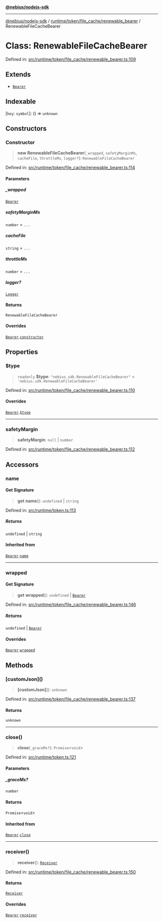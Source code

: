 [**@nebius/nodejs-sdk**](../../../../../README.md)

---

[@nebius/nodejs-sdk](../../../../../README.md) / [runtime/token/file_cache/renewable_bearer](../README.md) / RenewableFileCacheBearer

# Class: RenewableFileCacheBearer

Defined in: [src/runtime/token/file_cache/renewable_bearer.ts:109](https://github.com/nebius/nodejs-sdk/blob/b305f8e478cb0251c26d73900b264b3bd9a5cc58/src/runtime/token/file_cache/renewable_bearer.ts#L109)

## Extends

- [`Bearer`](../../../classes/Bearer.md)

## Indexable

\[`key`: `symbol`\]: () => `unknown`

## Constructors

### Constructor

> **new RenewableFileCacheBearer**(`_wrapped`, `safetyMarginMs`, `cacheFile`, `throttleMs`, `logger?`): `RenewableFileCacheBearer`

Defined in: [src/runtime/token/file_cache/renewable_bearer.ts:114](https://github.com/nebius/nodejs-sdk/blob/b305f8e478cb0251c26d73900b264b3bd9a5cc58/src/runtime/token/file_cache/renewable_bearer.ts#L114)

#### Parameters

##### \_wrapped

[`Bearer`](../../../classes/Bearer.md)

##### safetyMarginMs

`number` = `...`

##### cacheFile

`string` = `...`

##### throttleMs

`number` = `...`

##### logger?

[`Logger`](../../../../util/logging/classes/Logger.md)

#### Returns

`RenewableFileCacheBearer`

#### Overrides

[`Bearer`](../../../classes/Bearer.md).[`constructor`](../../../classes/Bearer.md#constructor)

## Properties

### $type

> `readonly` **$type**: `"nebius.sdk.RenewableFileCacheBearer"` = `'nebius.sdk.RenewableFileCacheBearer'`

Defined in: [src/runtime/token/file_cache/renewable_bearer.ts:110](https://github.com/nebius/nodejs-sdk/blob/b305f8e478cb0251c26d73900b264b3bd9a5cc58/src/runtime/token/file_cache/renewable_bearer.ts#L110)

#### Overrides

[`Bearer`](../../../classes/Bearer.md).[`$type`](../../../classes/Bearer.md#type)

---

### safetyMargin

> **safetyMargin**: `null` \| `number`

Defined in: [src/runtime/token/file_cache/renewable_bearer.ts:112](https://github.com/nebius/nodejs-sdk/blob/b305f8e478cb0251c26d73900b264b3bd9a5cc58/src/runtime/token/file_cache/renewable_bearer.ts#L112)

## Accessors

### name

#### Get Signature

> **get** **name**(): `undefined` \| `string`

Defined in: [src/runtime/token.ts:113](https://github.com/nebius/nodejs-sdk/blob/b305f8e478cb0251c26d73900b264b3bd9a5cc58/src/runtime/token.ts#L113)

##### Returns

`undefined` \| `string`

#### Inherited from

[`Bearer`](../../../classes/Bearer.md).[`name`](../../../classes/Bearer.md#name)

---

### wrapped

#### Get Signature

> **get** **wrapped**(): `undefined` \| [`Bearer`](../../../classes/Bearer.md)

Defined in: [src/runtime/token/file_cache/renewable_bearer.ts:146](https://github.com/nebius/nodejs-sdk/blob/b305f8e478cb0251c26d73900b264b3bd9a5cc58/src/runtime/token/file_cache/renewable_bearer.ts#L146)

##### Returns

`undefined` \| [`Bearer`](../../../classes/Bearer.md)

#### Overrides

[`Bearer`](../../../classes/Bearer.md).[`wrapped`](../../../classes/Bearer.md#wrapped)

## Methods

### \[customJson\]()

> **\[customJson\]**(): `unknown`

Defined in: [src/runtime/token/file_cache/renewable_bearer.ts:137](https://github.com/nebius/nodejs-sdk/blob/b305f8e478cb0251c26d73900b264b3bd9a5cc58/src/runtime/token/file_cache/renewable_bearer.ts#L137)

#### Returns

`unknown`

---

### close()

> **close**(`_graceMs?`): `Promise`\<`void`\>

Defined in: [src/runtime/token.ts:121](https://github.com/nebius/nodejs-sdk/blob/b305f8e478cb0251c26d73900b264b3bd9a5cc58/src/runtime/token.ts#L121)

#### Parameters

##### \_graceMs?

`number`

#### Returns

`Promise`\<`void`\>

#### Inherited from

[`Bearer`](../../../classes/Bearer.md).[`close`](../../../classes/Bearer.md#close)

---

### receiver()

> **receiver**(): [`Receiver`](../../../classes/Receiver.md)

Defined in: [src/runtime/token/file_cache/renewable_bearer.ts:150](https://github.com/nebius/nodejs-sdk/blob/b305f8e478cb0251c26d73900b264b3bd9a5cc58/src/runtime/token/file_cache/renewable_bearer.ts#L150)

#### Returns

[`Receiver`](../../../classes/Receiver.md)

#### Overrides

[`Bearer`](../../../classes/Bearer.md).[`receiver`](../../../classes/Bearer.md#receiver)
